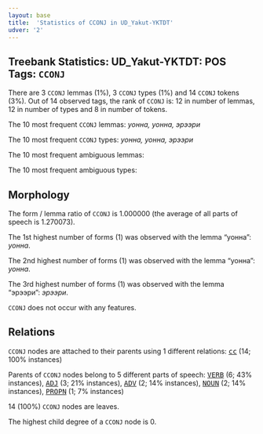 ```yaml
---
layout: base
title:  'Statistics of CCONJ in UD_Yakut-YKTDT'
udver: '2'
---
```


## Treebank Statistics: UD_Yakut-YKTDT: POS Tags: `CCONJ`

There are 3 `CCONJ` lemmas (1%), 3 `CCONJ` types (1%) and 14 `CCONJ` tokens (3%).
Out of 14 observed tags, the rank of `CCONJ` is: 12 in number of lemmas, 12 in number of types and 8 in number of tokens.

The 10 most frequent `CCONJ` lemmas: <em>уонна, уоннa, эрээри</em>

The 10 most frequent `CCONJ` types:  <em>уонна, уоннa, эрээри</em>

The 10 most frequent ambiguous lemmas: 

The 10 most frequent ambiguous types:  



## Morphology

The form / lemma ratio of `CCONJ` is 1.000000 (the average of all parts of speech is 1.270073).

The 1st highest number of forms (1) was observed with the lemma “уоннa”: <em>уоннa</em>.

The 2nd highest number of forms (1) was observed with the lemma “уонна”: <em>уонна</em>.

The 3rd highest number of forms (1) was observed with the lemma “эрээри”: <em>эрээри</em>.

`CCONJ` does not occur with any features.


## Relations

`CCONJ` nodes are attached to their parents using 1 different relations: <tt><a href="sah_yktdt-dep-cc.html">cc</a></tt> (14; 100% instances)

Parents of `CCONJ` nodes belong to 5 different parts of speech: <tt><a href="sah_yktdt-pos-VERB.html">VERB</a></tt> (6; 43% instances), <tt><a href="sah_yktdt-pos-ADJ.html">ADJ</a></tt> (3; 21% instances), <tt><a href="sah_yktdt-pos-ADV.html">ADV</a></tt> (2; 14% instances), <tt><a href="sah_yktdt-pos-NOUN.html">NOUN</a></tt> (2; 14% instances), <tt><a href="sah_yktdt-pos-PROPN.html">PROPN</a></tt> (1; 7% instances)

14 (100%) `CCONJ` nodes are leaves.

The highest child degree of a `CCONJ` node is 0.

